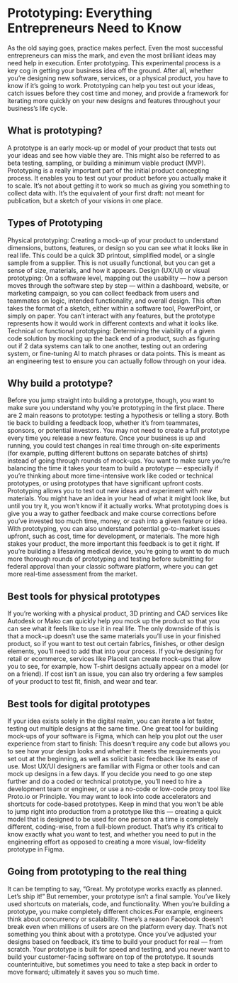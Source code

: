 # Prototyping: Everything Entrepreneurs Need to Know
As the old saying goes, practice makes perfect. Even the most successful entrepreneurs can miss the mark, and even the most brilliant ideas may need help in execution.
Enter prototyping. This experimental process is a key cog in getting your business idea off the ground. After all, whether you’re designing new software, services, or a physical product, you have to know if it’s going to work.
Prototyping can help you test out your ideas, catch issues before they cost time and money, and provide a framework for iterating more quickly on your new designs and features throughout your business’s life cycle.
## What is prototyping?
A prototype is an early mock-up or model of your product that tests out your ideas and see how viable they are. This might also be referred to as beta testing, sampling, or building a minimum viable product (MVP).
Prototyping is a really important part of the initial product concepting process. It enables you to test out your product before you actually make it to scale. It’s not about getting it to work so much as giving you something to collect data with.
It’s the equivalent of your first draft: not meant for publication, but a sketch of your visions in one place.
## Types of Prototyping
Physical prototyping: Creating a mock-up of your product to understand dimensions, buttons, features, or design so you can see what it looks like in real life. This could be a quick 3D printout, simplified model, or a single sample from a supplier. This is not usually functional, but you can get a sense of size, materials, and how it appears.
Design (UX/UI) or visual prototyping: On a software level, mapping out the usability — how a person moves through the software step by step — within a dashboard, website, or marketing campaign, so you can collect feedback from users and teammates on logic, intended functionality, and overall design. This often takes the format of a sketch, either within a software tool, PowerPoint, or simply on paper. You can’t interact with any features, but the prototype represents how it would work in different contexts and what it looks like.
Technical or functional prototyping: Determining the viability of a given code solution by mocking up the back end of a product, such as figuring out if 2 data systems can talk to one another, testing out an ordering system, or fine-tuning AI to match phrases or data points. This is meant as an engineering test to ensure you can actually follow through on your idea.
## Why build a prototype?
Before you jump straight into building a prototype, though, you want to make sure you understand why you’re prototyping in the first place. There are 2 main reasons to prototype: testing a hypothesis or telling a story. Both tie back to building a feedback loop, whether it’s from teammates, sponsors, or potential investors.
You may not need to create a full prototype every time you release a new feature. Once your business is up and running, you could test changes in real time through on-site experiments (for example, putting different buttons on separate batches of shirts) instead of going through rounds of mock-ups.
You want to make sure you’re balancing the time it takes your team to build a prototype — especially if you’re thinking about more time-intensive work like coded or technical prototypes, or using prototypes that have significant upfront costs. Prototyping allows you to test out new ideas and experiment with new materials. You might have an idea in your head of what it might look like, but until you try it, you won’t know if it actually works.
What prototyping does is give you a way to gather feedback and make course corrections before you’ve invested too much time, money, or cash into a given feature or idea. With prototyping, you can also understand potential go-to-market issues upfront, such as cost, time for development, or materials.
The more high stakes your product, the more important this feedback is to get it right. If you’re building a lifesaving medical device, you’re going to want to do much more thorough rounds of prototyping and testing before submitting for federal approval than your classic software platform, where you can get more real-time assessment from the market.
## Best tools for physical prototypes
If you’re working with a physical product, 3D printing and CAD services like Autodesk or Mako can quickly help you mock up the product so that you can see what it feels like to use it in real life.
The only downside of this is that a mock-up doesn’t use the same materials you’ll use in your finished product, so if you want to test out certain fabrics, finishes, or other design elements, you’ll need to add that into your process.
If you’re designing for retail or ecommerce, services like Placeit can create mock-ups that allow you to see, for example, how T-shirt designs actually appear on a model (or on a friend). If cost isn’t an issue, you can also try ordering a few samples of your product to test fit, finish, and wear and tear.
## Best tools for digital prototypes
If your idea exists solely in the digital realm, you can iterate a lot faster, testing out multiple designs at the same time. One great tool for building mock-ups of your software is Figma, which can help you plot out the user experience from start to finish:
This doesn’t require any code but allows you to see how your design looks and whether it meets the requirements you set out at the beginning, as well as solicit basic feedback like its ease of use. Most UX/UI designers are familiar with Figma or other tools and can mock up designs in a few days.
If you decide you need to go one step further and do a coded or technical prototype, you’ll need to hire a development team or engineer, or use a no-code or low-code proxy tool like Proto.io or Principle. You may want to look into code accelerators and shortcuts for code-based prototypes.
Keep in mind that you won’t be able to jump right into production from a prototype like this — creating a quick model that is designed to be used for one person at a time is completely different, coding-wise, from a full-blown product. That’s why it’s critical to know exactly what you want to test, and whether you need to put in the engineering effort as opposed to creating a more visual, low-fidelity prototype in Figma.
## Going from prototyping to the real thing
It can be tempting to say, “Great. My prototype works exactly as planned. Let’s ship it!”
But remember, your prototype isn’t a final sample. You’ve likely used shortcuts on materials, code, and functionality.
When you’re building a prototype, you make completely different choices.For example, engineers think about concurrency or scalability. There’s a reason Facebook doesn’t break even when millions of users are on the platform every day. That’s not something you think about with a prototype.
Once you’ve adjusted your designs based on feedback, it’s time to build your product for real — from scratch. Your prototype is built for speed and testing, and you never want to build your customer-facing software on top of the prototype. It sounds counterintuitive, but sometimes you need to take a step back in order to move forward; ultimately it saves you so much time.


